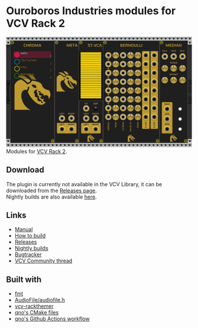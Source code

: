 # Ouroboros Industries modules for VCV Rack 2
![All Ouroboros Industries modules](https://github.com/Doom2fan/OuroborosModules/blob/master/docs/images/all_modules.png)
Modules for [VCV Rack 2](https://vcvrack.com/).

## Download
The plugin is currently not available in the VCV Library, it can be downloaded from the [Releases page](https://github.com/Doom2fan/OuroborosModules/releases).  
Nightly builds are also available [here](https://github.com/Doom2fan/OuroborosModules/releases/tag/Nightly).

## Links
* [Manual](https://github.com/Doom2fan/OuroborosModules/wiki)
* [How to build](./COMPILING.md)
* [Releases](https://github.com/Doom2fan/OuroborosModules/releases)
* [Nightly builds](https://github.com/Doom2fan/OuroborosModules/releases/tag/Nightly)
* [Bugtracker](https://github.com/Doom2fan/OuroborosModules/issues)
* [VCV Community thread](https://community.vcvrack.com/t/ouroboros-industries-development-thread/22234)

## Built with
* [fmt](https://github.com/fmtlib/fmt)
* [AudioFile/audiofile.h](https://github.com/adamstark/AudioFile)
* [vcv-rackthemer](https://github.com/Doom2fan/vcv-rackthemer)
* [qno's CMake files](https://github.com/qno/vcv-plugin-cmake-example)
* [qno's Github Actions workflow](https://github.com/qno/vcv-plugin-github-actions-example)